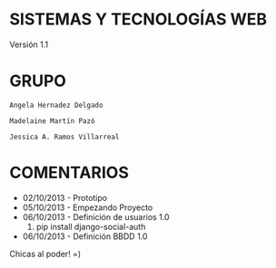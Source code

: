 SISTEMAS Y TECNOLOGÍAS WEB
============================

Versión 1.1

GRUPO
============================

    Angela Hernadez Delgado

    Madelaine Martín Pazó

    Jessica A. Ramos Villarreal


COMENTARIOS
============================

- 02/10/2013 - Prototipo
- 05/10/2013 - Empezando Proyecto
- 06/10/2013 - Definición de usuarios 1.0
    1. pip install django-social-auth
- 06/10/2013 - Definición BBDD 1.0


Chicas al poder! =)


